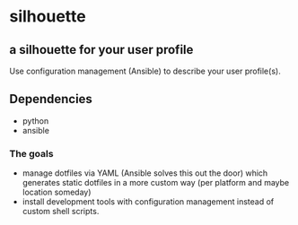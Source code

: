 # silhouette

## a silhouette for your user profile

Use configuration management (Ansible) to describe your user profile(s).

## Dependencies
- python
- ansible

### The goals
- manage dotfiles via YAML (Ansible solves this out the door) which generates static dotfiles in a more custom way (per platform and maybe location someday)
- install development tools with configuration management instead of custom shell scripts.
